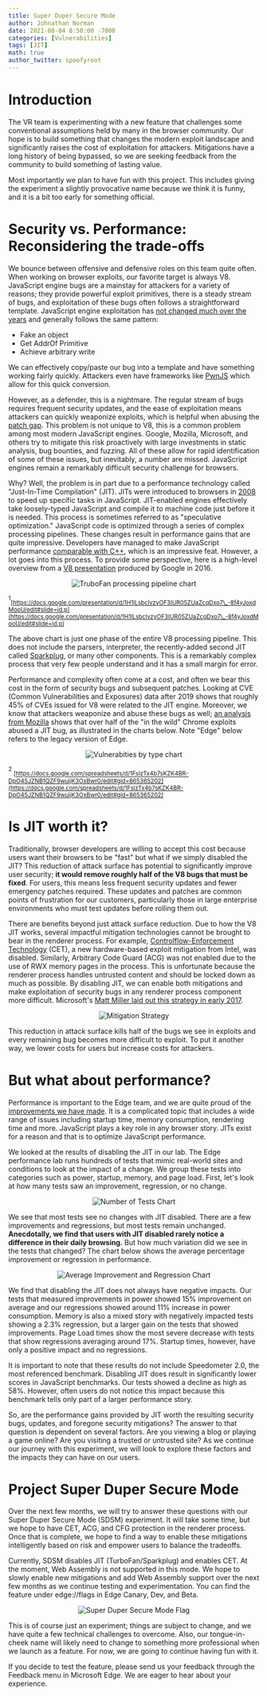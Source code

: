 ```yaml
---
title: Super Duper Secure Mode
author: Johnathan Norman
date: 2021-08-04 8:50:00 -7000
categories: [Vulnerabilities]
tags: [JIT]
math: true
author_twitter: spoofyroot
---
```


# Introduction

The VR team is experimenting with a new feature that challenges some
conventional assumptions held by many in the browser community. Our hope
is to build something that changes the modern exploit landscape and
significantly raises the cost of exploitation for attackers. Mitigations
have a long history of being bypassed, so we are seeking feedback from
the community to build something of lasting value.

Most importantly we plan to have fun with this project. This includes
giving the experiment a slightly provocative name because we think it is
funny, and it is a bit too early for something official.

# Security vs. Performance: Reconsidering the trade-offs 

We bounce between offensive and defensive roles on this team quite
often. When working on browser exploits, our favorite target is always
V8. JavaScript engine bugs are a mainstay for attackers for a variety of
reasons; they provide powerful exploit primitives, there is a steady
stream of bugs, and exploitation of these bugs often follows a
straightforward template. JavaScript engine exploitation has [not changed much over the years](http://phrack.org/papers/attacking_javascript_engines.html) and
generally follows the same pattern:

-   Fake an object
-   Get AddrOf Primitive
-   Achieve arbitrary write

We can effectively copy/paste our bug into a template and have something
working fairly quickly. Attackers even have frameworks like
[PwnJS](https://github.com/theori-io/pwnjs) which allow for this quick
conversion.

However, as a defender, this is a nightmare. The regular stream of bugs
requires frequent security updates, and the ease of exploitation means
attackers can quickly weaponize exploits, which is helpful when abusing
the [patch gap](https://blog.exodusintel.com/2019/09/09/patch-gapping-chrome/).
This problem is not unique to V8, this is a common problem among most
modern JavaScript engines. Google, Mozilla, Microsoft, and others try to
mitigate this risk proactively with large investments in static
analysis, bug bounties, and fuzzing. All of these allow for rapid
identification of some of these issues, but inevitably, a number are
missed. JavaScript engines remain a remarkably difficult security
challenge for browsers.

Why? Well, the problem is in part due to a performance technology called
"Just-In-Time Compilation" (JIT). JITs were introduced to browsers in
[2008](https://en.wikipedia.org/wiki/SpiderMonkey#TraceMonkey) to speed up specific tasks in JavaScript. JIT-enabled engines
effectively take loosely-typed JavaScript and compile it to machine code
just before it is needed. This process is sometimes referred to as
"speculative optimization." JavaScript code is optimized through a
series of complex processing pipelines. These changes result in
performance gains that are quite impressive. Developers have managed to
make JavaScript performance [comparable with C++](https://www.linkedin.com/pulse/algorithmic-performance-comparison-c-javascript-java-malyshev), which is an impressive
feat. However, a lot goes into this process. To provide some
perspective, here is a high-level overview from a [V8 presentation](https://docs.google.com/presentation/d/1H1lLsbclvzyOF3IUR05ZUaZcqDxo7_-8f4yJoxdMooU/edit#slide=id.p)
produced by Google in 2016.

<p align="center"><img src="{{ site.baseurl }}/assets/img/blog_img/sdsm/turbofan.png" 
alt="TruboFan processing pipeline chart"></p>



<sup>1</sup><sub>[https://docs.google.com/presentation/d/1H1lLsbclvzyOF3IUR05ZUaZcqDxo7\_-8f4yJoxdMooU/edit#slide=id.p](https://docs.google.com/presentation/d/1H1lLsbclvzyOF3IUR05ZUaZcqDxo7\_-8f4yJoxdMooU/edit#slide=id.p)</sub>

The above chart is just one phase of the entire V8 processing pipeline.
This does not include the parsers, interpreter, the recently-added
second JIT called [Sparkplug](https://v8.dev/blog/sparkplug), or many other components. This is a
remarkably complex process that very few people understand and it has a
small margin for error.

Performance and complexity often come at a cost, and often we bear this
cost in the form of security bugs and subsequent patches. Looking at CVE
(Common Vulnerabilities and Exposures) data after 2019 shows that
roughly 45% of CVEs issued for V8 were related to the JIT engine.
Moreover, we know that attackers weaponize and abuse these bugs as well;
[an analysis from
Mozilla](https://docs.google.com/spreadsheets/d/1FslzTx4b7sKZK4BR-DpO45JZNB1QZF9wuijK3OxBwr0/edit#gid=0)
shows that over half of the "in the wild" Chrome exploits abused a JIT
bug, as illustrated in the charts below. Note "Edge" below refers to the
legacy version of Edge.

<p align="center"><img src="{{ site.baseurl }}/assets/img/blog_img/sdsm/vuln_by_type.png" 
alt="Vulnerabities by type chart"></p>

<sup>2</sup><sub>
[https://docs.google.com/spreadsheets/d/1FslzTx4b7sKZK4BR-DpO45JZNB1QZF9wuijK3OxBwr0/edit#gid=865365202](https://docs.google.com/spreadsheets/d/1FslzTx4b7sKZK4BR-DpO45JZNB1QZF9wuijK3OxBwr0/edit#gid=865365202) </sub>

# Is JIT worth it? 

Traditionally, browser developers are willing to accept this cost
because users want their browsers to be "fast" but what if we simply
disabled the JIT? This reduction of attack surface has potential to
significantly improve user security; **it would remove roughly half of
the V8 bugs that must be fixed**. For users, this means less frequent
security updates and fewer emergency patches required. These updates and
patches are common points of frustration for our customers, particularly
those in large enterprise environments who must test updates before
rolling them out.

There are benefits beyond just attack surface reduction. Due to how the
V8 JIT works, several impactful mitigation technologies cannot be
brought to bear in the renderer process. For example,
[Controlflow-Enforcement Technology](https://software.intel.com/content/www/us/en/develop/articles/technical-look-control-flow-enforcement-technology.html)
(CET), a new hardware-based exploit mitigation from Intel, was disabled.
Similarly, Arbitrary Code Guard (ACG) was not enabled due to the use of
RWX memory pages in the process. This is unfortunate because the
renderer process handles untrusted content and should be locked down as
much as possible. By disabling JIT, we can enable both mitigations and
make exploitation of security bugs in any renderer process component
more difficult. Microsoft's [Matt Miller laid out this strategy in early
2017](https://blogs.windows.com/msedgedev/2017/02/23/mitigating-arbitrary-native-code-execution/).

<p align="center"><img src="{{ site.baseurl }}/assets/img/blog_img/sdsm/strategy.png" 
alt="Mitigation Strategy"></p>

This reduction in attack surface kills half of the bugs we see in
exploits and every remaining bug becomes more difficult to exploit. To
put it another way, we lower costs for users but increase costs for
attackers.

# But what about performance? 

Performance is important to the Edge team, and we are quite proud of the
[improvements we have
made](https://blogs.windows.com/msedgedev/2021/03/04/edge-89-performance/).
It is a complicated topic that includes a wide range of issues including
startup time, memory consumption, rendering time and more. JavaScript
plays a key role in any browser story. JITs exist for a reason and that
is to optimize JavaScript performance.

We looked at the results of disabling the JIT in our lab. The Edge
performance lab runs hundreds of tests that mimic real-world sites and
conditions to look at the impact of a change. We group these tests into
categories such as power, startup, memory, and page load. First, let's
look at how many tests saw an improvement, regression, or no change.

<p align="center"><img src="{{ site.baseurl }}/assets/img/blog_img/sdsm/number_of_tests.png" 
alt="Number of Tests Chart"></p>

We see that most tests see no changes with JIT disabled. There are a few
improvements and regressions, but most tests remain unchanged.
**Anecdotally, we find** **that users with JIT disabled rarely notice a
difference in their daily browsing.** But how much variation did we see
in the tests that changed? The chart below shows the average percentage
improvement or regression in performance.

<p align="center"><img src="{{ site.baseurl }}/assets/img/blog_img/sdsm/improvement_and_regression.png" 
alt="Average Improvement and Regression Chart"></p>

We find that disabling the JIT does not always have negative impacts.
Our tests that measured improvements in power showed 15% improvement on
average and our regressions showed around 11% increase in power
consumption. Memory is also a mixed story with negatively impacted tests
showing a 2.3% regression, but a larger gain on the tests that showed
improvements. Page Load times show the most severe decrease with tests
that show regressions averaging around 17%. Startup times, however, have
only a positive impact and no regressions.

It is important to note that these results do not include Speedometer
2.0, the most referenced benchmark. Disabling JIT does result in
significantly lower scores in JavaScript benchmarks. Our tests showed a
decline as high as 58%. However, often users do not notice this impact
because this benchmark tells only part of a larger performance story.

So, are the performance gains provided by JIT worth the resulting
security bugs, updates, and foregone security mitigations? The answer to
that question is dependent on several factors. Are you viewing a blog or
playing a game online? Are you visiting a trusted or untrusted site? As
we continue our journey with this experiment, we will look to explore
these factors and the impacts they can have on our users.

# Project Super Duper Secure Mode 

Over the next few months, we will try to answer these questions with our
Super Duper Secure Mode (SDSM) experiment. It will take some time, but
we hope to have CET, ACG, and CFG protection in the renderer process.
Once that is complete, we hope to find a way to enable these mitigations
intelligently based on risk and empower users to balance the tradeoffs.

Currently, SDSM disables JIT (TurboFan/Sparkplug) and enables CET. At
the moment, Web Assembly is not supported in this mode. We hope to
slowly enable new mitigations and add Web Assembly support over the next
few months as we continue testing and experimentation. You can find the
feature under edge://flags in Edge Canary, Dev, and Beta. 

<p align="center"><img src="{{ site.baseurl }}/assets/img/blog_img/sdsm/sdsm.png" 
alt="Super Duper Secure Mode Flag"></p>

This is of course just an experiment; things are subject to change, and
we have quite a few technical challenges to overcome. Also, our
tongue-in-cheek name will likely need to change to something more
professional when we launch as a feature. For now, we are going to
continue having fun with it.

If you decide to test the feature, please send us your feedback through
the Feedback menu in Microsoft Edge. We are eager to hear about your
experience.
